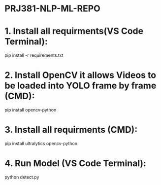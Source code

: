 # PRJ381-NLP-ML-REPO

# 1. Install all requirments(VS Code Terminal):
pip install -r requirements.txt

# 2. Install OpenCV it allows Videos to be loaded into YOLO frame by frame (CMD):
pip install opencv-python

# 3. Install all requirments (CMD):
pip install ultralytics opencv-python

# 4. Run Model (VS Code Terminal):
python detect.py

